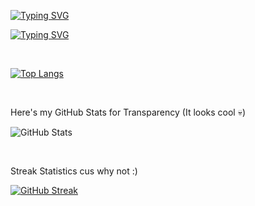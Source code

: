 [![Typing SVG](https://readme-typing-svg.herokuapp.com?font=Montserrat&size=26&duration=2500&pause=1000&color=F4F4F4&multiline=true&repeat=false&width=450&height=40&lines=I'm+Asmit+Singh)](https://git.io/typing-svg)

[![Typing SVG](https://readme-typing-svg.herokuapp.com?font=Montserrat&size=16&duration=2500&pause=1000&color=F4F4F4&multiline=true&repeat=false&width=450&height=28&lines=Frontend+Designer+%26+Developer)](https://git.io/typing-svg)

<br/>

[![Top Langs](https://github-readme-stats.vercel.app/api/top-langs/?username=iAsmit19&layout=donut&theme=swift&border_radius=16)](https://github.com/anuraghazra/github-readme-stats)

<br/>

Here's my GitHub Stats for Transparency (It looks cool 💀)

![GitHub Stats](https://github-readme-stats.vercel.app/api?username=iAsmit19&show_icons=true&theme=swift&hide=prs,issues&count_private=true&border_radius=16)

<br/>
  
Streak Statistics cus why not :)

[![GitHub Streak](https://github-readme-streak-stats.herokuapp.com?user=iAsmit19&theme=swift&border_radius=16&date_format=M%20j%5B%2C%20Y%5D&card_width=600&ring=464646&border=777777&fire=EB5454)](https://git.io/streak-stats)
